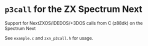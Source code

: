 # `p3call` for the ZX Spectrum Next

Support for NextZXOS/IDEDOS/+3DOS calls from C (z88dk) on the Spectrum Next

See `example.c` and `zxn_p3call.h` for usage.
